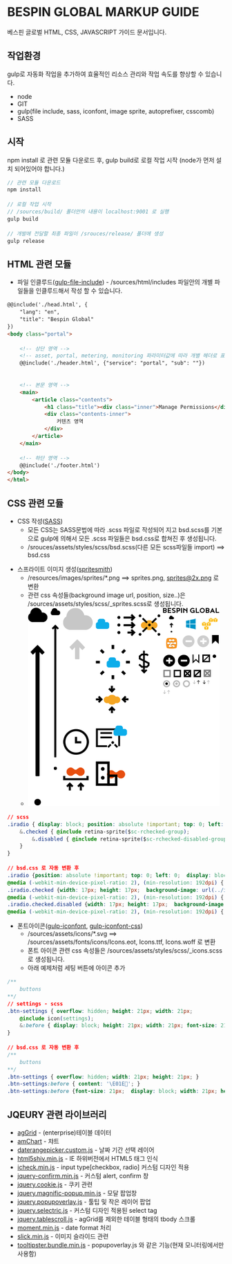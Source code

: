 # BESPIN GLOBAL MARKUP GUIDE
베스핀 글로벌 HTML, CSS, JAVASCRIPT 가이드 문서입니다.

## 작업환경
  gulp로 자동화 작업을 추가하여 효율적인 리소스 관리와 작업 속도를 향상할 수 있습니다.

  - node
  - GIT
  - gulp(file include, sass, iconfont, image sprite, autoprefixer, csscomb)
  - SASS
  
## 시작
npm install 로 관련 모듈 다운로드 후, gulp build로 로컬 작업 시작
(node가 먼저 설치 되어있어야 합니다.)

```js
// 관련 모듈 다운로드
npm install

// 로컬 작업 시작
// /sources/build/ 폴더안의 내용이 localhost:9001 로 실행
gulp build

// 개발에 전달할 최종 파일이 /srouces/release/ 폴더에 생성
gulp release
```


## HTML 관련 모듈

* 파일 인클루드([gulp-file-include]) - /sources/html/includes 파일안의 개별 파일들을 인클루드해서 작성 할 수 있습니다.

```html
@@include('./head.html', {
	"lang": "en",
	"title": "Bespin Global"
})
<body class="portal">

	<!-- 상단 영역 -->
	<!-- asset, portal, metering, monitoring 파라미터값에 따라 개별 헤더로 표시 -->
	@@include('./header.html', {"service": "portal", "sub": ""})


	<!-- 본문 영역 -->
	<main>
		<article class="contents">
			<h1 class="title"><div class="inner">Manage Permissions</div></h1>
			<div class="contents-inner">
				커텐츠 영역
			</div>
		</article>
	</main>

	<!-- 하단 영역 -->
	@@include('./footer.html')
</body>
</html>
```
[gulp-file-include]: https://www.npmjs.com/package/gulp-file-include


## CSS 관련 모듈

- CSS 작성([SASS])
  - 모든 CSS는 SASS문법에 따라 .scss 파일로 작성되어 지고 bsd.scss를 기본으로 gulp에 의해서 모든 .scss 파일들은 bsd.css로 합쳐진 후 생성됩니다.
  - /srouces/assets/styles/scss/bsd.scss(다른 모든 scss파일들 import) ==> bsd.css

[SASS]: http://sass-lang.com/

- 스프라이트 이미지 생성([spritesmith])
  - /resources/images/sprites/*.png ==> sprites.png, sprites@2x.png 로 변환
  - 관련 css 속성들(background image url, position, size..)은 /sources/assets/styles/scss/_sprites.scss로 생성됩니다.
  - ![Image of Sprites](sources/assets/images/sprites.png)
``` css
// scss
.iradio { display: block; position: absolute !important; top: 0; left: 0; @include retina-sprite($sc-runchecked-group);
	&.checked { @include retina-sprite($sc-rchecked-group);
		&.disabled { @include retina-sprite($sc-rchecked-disabled-group); }
	}
}

// bsd.css 로 자동 변환 후
.iradio {position: absolute !important; top: 0; left: 0;  display: block; width: 17px; height: 17px; background-image: url(../images/sprites.png); background-position: -359px -167px; }
@media (-webkit-min-device-pixel-ratio: 2), (min-resolution: 192dpi) { .iradio { background-image: url(../images/sprites@2x.png); background-size: 443px 458px; } }
.iradio.checked {width: 17px; height: 17px;  background-image: url(../images/sprites.png); background-position: -313px -167px; }
@media (-webkit-min-device-pixel-ratio: 2), (min-resolution: 192dpi) { .iradio.checked { background-image: url(../images/sprites@2x.png); background-size: 443px 458px; } }
.iradio.checked.disabled {width: 17px; height: 17px;  background-image: url(../images/sprites.png); background-position: -336px -167px; }
@media (-webkit-min-device-pixel-ratio: 2), (min-resolution: 192dpi) { .iradio.checked.disabled { background-image: url(../images/sprites@2x.png); background-size: 443px 458px; } }
```

[spritesmith]: https://github.com/Ensighten/spritesmith

- 폰트아이콘([gulp-iconfont], [gulp-iconfont-css])
  - /sources/assets/icons/*.svg ==> /sources/assets/fonts/icons/Icons.eot, Icons.ttf, Icons.woff 로 변환
  - 폰트 아이콘 관련 css 속성들은 /sources/assets/styles/scss/_icons.scss로 생성됩니다.
  - 아래 예제처럼 세팅 버튼에 아이콘 추가

``` css
/**
	buttons
**/
// settings - scss
.btn-settings { overflow: hidden; height: 21px; width: 21px;
	@include icon(settings); 
	&:before { display: block; height: 21px; width: 21px; font-size: 21px; color: #666; }
}

// bsd.css 로 자동 변환 후
/**
	buttons
**/
.btn-settings { overflow: hidden; width: 21px; height: 21px; }
.btn-settings:before { content: '\E01E'; }
.btn-settings:before {font-size: 21px;  display: block; width: 21px; height: 21px; color: #666; }
```

[gulp-iconfont]: https://www.npmjs.com/package/gulp-iconfont
[gulp-iconfont-css]: https://www.npmjs.com/package/gulp-iconfont-css


## JQEURY 관련 라이브러리
- [agGrid] - (enterprise)테이블 데이터
- [amChart] - 챠트
- [daterangepicker.custom.js] - 날짜 기간 선택 레이어
- [html5shiv.min.js] - IE 하위버전에서 HTML5 태그 인식
- [icheck.min.js] - input type[checkbox, radio] 커스텀 디자인 적용
- [jquery-confirm.min.js] - 커스텀 alert, confirm 창
- [jquery.cookie.js] - 쿠키 관련
- [jquery.magnific-popup.min.js] - 모달 팝업창
- [jquery.popupoverlay.js] - 툴팁 및 작은 레이어 팝업
- [jquery.selectric.js] - 커스텀 디자인 적용된 select tag
- [jquery.tablescroll.js] - agGrid를 제외한 테이블 형태의 tbody 스크롤
- [moment.min.js] - date format 처리
- [slick.min.js] - 이미지 슬라이드 관련
- [tooltipster.bundle.min.js] - popupoverlay.js 와 같은 기능(현재 모니터링에서만 사용함)

[agGrid]: https://www.ag-grid.com/
[amChart]: https://www.amcharts.com/
[daterangepicker.custom.js]: http://www.daterangepicker.com/
[html5shiv.min.js]: https://github.com/aFarkas/html5shiv
[icheck.min.js]: https://github.com/fronteed/iCheck/
[jquery-confirm.min.js]: http://craftpip.github.io/jquery-confirm/
[jquery.cookie.js]: https://github.com/carhartl/jquery-cookie
[jquery.magnific-popup.min.js]: http://dimsemenov.com/plugins/magnific-popup/documentation.html
[jquery.popupoverlay.js]: http://dev.vast.com/jquery-popup-overlay/
[jquery.selectric.js]: http://selectric.js.org/demo.html
[jquery.tablescroll.js]: http://www.farinspace.com/jquery-scrollable-table-plugin/
[moment.min.js]: http://momentjs.com/
[slick.min.js]: http://kenwheeler.github.io/slick/
[tooltipster.bundle.min.js]: http://iamceege.github.io/tooltipster/
